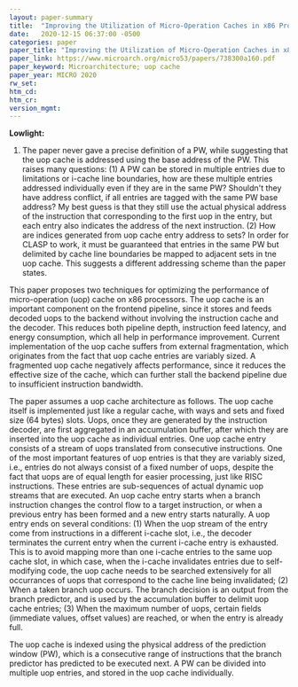 ```yaml
---
layout: paper-summary
title:  "Improving the Utilization of Micro-Operation Caches in x86 Processors"
date:   2020-12-15 06:37:00 -0500
categories: paper
paper_title: "Improving the Utilization of Micro-Operation Caches in x86 Processors"
paper_link: https://www.microarch.org/micro53/papers/738300a160.pdf
paper_keyword: Microarchitecture; uop cache
paper_year: MICRO 2020
rw_set:
htm_cd:
htm_cr:
version_mgmt:
---
```


**Lowlight:**

1. The paper never gave a precise definition of a PW, while suggesting that the uop cache is addressed using the base 
   address of the PW. This raises many questions:
   (1) A PW can be stored in multiple entries due to limitations or i-cache line boundaries, how are these multiple
   entries addressed individually even if they are in the same PW?
   Shouldn't they have address conflict, if all entries are tagged with the same PW base address?
   My best guess is that they still use the actual physical address of the instruction that corresponding to the 
   first uop in the entry, but each entry also indicates the address of the next instruction.
   (2) How are indices generated from uop cache entry address to sets?
   In order for CLASP to work, it must be guaranteed that entries in the same PW but delimited by cache line
   boundaries be mapped to adjacent sets in tne uop cache.
   This suggests a different addressing scheme than the paper states.

This paper proposes two techniques for optimizing the performance of micro-operation (uop) cache on x86 processors.
The uop cache is an important component on the frontend pipeline, since it stores and feeds decoded uops to the 
backend without involving the instruction cache and the decoder. This reduces both pipeline depth, instruction feed
latency, and energy consumption, which all help in performance improvement.
Current implementation of the uop cache suffers from external fragmentation, which originates from the fact that uop
cache entries are variably sized. A fragmented uop cache negatively affects performance, since it reduces the effective 
size of the cache, which can further stall the backend pipeline due to insufficient instruction bandwidth.

The paper assumes a uop cache architecture as follows. The uop cache itself is implemented just like a regular cache,
with ways and sets and fixed size (64 bytes) slots. Uops, once they are generated by the instruction decoder, are 
first aggregated in an accumulation buffer, after which they are inserted into the uop cache as individual entries.
One uop cache entry consists of a stream of uops translated from consecutive instructions. 
One of the most important features of uop entries is that they are variably sized, i.e., entries do not always consist
of a fixed number of uops, despite the fact that uops are of equal length for easier processing, just like RISC
instructions.
These entries are sub-sequences of actual dynamic uop streams that are executed. An uop cache entry starts when a
branch instruction changes the control flow to a target instruction, or when a previous entry has been formed and
a new entry starts naturally. A uop entry ends on several conditions: (1) When the uop stream of the entry come from
instructions in a different i-cache slot, i.e., the decoder terminates the current entry when the current i-cache
entry is exhausted. This is to avoid mapping more than one i-cache entries to the same uop cache slot, in which case,
when the i-cache invalidates entries due to self-modifying code, the uop cache needs to be searched extensively for
all occurrances of uops that correspond to the cache line being invalidated; (2) When a taken branch uop occurs. 
The branch decision is an output from the branch predictor, and is used by the accumulation buffer to delimit
uop cache entries; (3) When the maximum number of uops, certain fields (immediate values, offset values) are
reached, or when the entry is already full.

The uop cache is indexed using the physical address of the prediction window (PW), which is a consecutive range
of instructions that the branch predictor has predicted to be executed next. A PW can be divided into multiple 
uop entries, and stored in the uop cache individually. 
